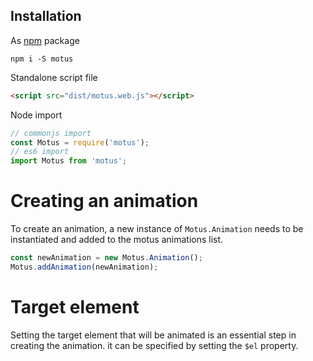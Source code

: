 ## Installation
As [npm](https://www.npmjs.com/package/motus) package

```
npm i -S motus
```

Standalone script file

```html
<script src="dist/motus.web.js"></script>
```

Node import

```js
// commonjs import
const Motus = require('motus');
// es6 import
import Motus from 'motus';
```

# Creating an animation

To create an animation, a new instance of `Motus.Animation` needs to be instantiated and added to the motus animations list.
```js
const newAnimation = new Motus.Animation();
Motus.addAnimation(newAnimation);
```

# Target element
Setting the target element that will be animated is an essential step in creating the animation. it can be specified by setting the `$el` property.
```js

```